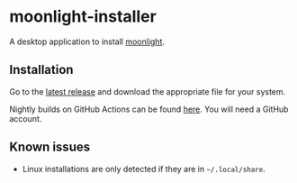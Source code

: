 # moonlight-installer

A desktop application to install [moonlight](https://github.com/moonlight-mod/moonlight).

## Installation

Go to the [latest release](https://github.com/moonlight-mod/moonlight-installer/releases/latest) and download the appropriate file for your system.

Nightly builds on GitHub Actions can be found [here](https://github.com/moonlight-mod/moonlight-installer/actions/workflows/build.yml). You will need a GitHub account.

## Known issues

- Linux installations are only detected if they are in `~/.local/share`.
